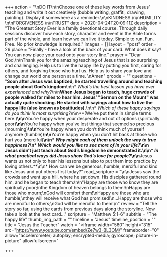 +++
action = "\nDO IT\n\nChoose one of these key words from Jesus’ teaching and write it out creatively (bubble writing, graffiti, drawing, painting). Display it somewhere as a reminder.\n\nKINDNESS \n\nHUMILITY \n\nFORGIVENESS \n\nTRUST"
date = 2020-04-24T20:09:11Z
description = "The Greatest Story Ever is a family devotional course.  Through daily sessions discover how each story, character and event in the Bible forms part of the whole, and learn how we can live it today. Simple to run. Fun. Free. No prior knowledge is required."
images = []
layout = "post"
order = 26
place = "Finally - have a look at the back of your card. What does it say? You can now place your card onto your story line."
prayer = "Dear God,\n\nThank you for the amazing teaching of Jesus that is so surprising and challenging. Help us to live the happy life by putting you first, caring for others, and forgiving those who hurt us. Help us to share your love and change our world one person at a time.  \nAmen"
qrcode = ""
questions = "**Soon after Jesus was baptized, he started travelling around and teaching people about God’s kingdom**\n\n* _What’s the best lesson you have ever experienced and why?_\n\n**When Jesus began to teach, huge crowds of people walked for miles to hear him.  Jesus’ \"Sermon on the Mount\" was actually quite shocking. He started with sayings about how to live the happy life (also known as beatitudes).**\n\n* _Which of these happy sayings do you think is most surprising?_\n\n**(We've put them in simple terms here.)**\n\n**You’re happy when your desperate and out of options (spiritually poor)**\n\n**You’re happy when you’ve lost things that seemed so precious (mourning)**\n\n**You’re happy when you don’t think much of yourself anymore (humble)**\n\n**You’re happy when you don’t hit back at those who hurt you (merciful)**\n\n* _Why might each of them unlock the way to true happiness?_\n* _Which would you like to see more of in your life?_\n\n  **Jesus didn’t just teach about God’s kingdom he demonstrated it.**\n\n* _In what practical ways did Jesus show God’s love for people?_\n\n**Jesus wants us not only to hear his lessons but also to put them into practice by loving others.**\n\n* How can we be generous, humble, merciful and kind like Jesus and put others first today?"
read_scripture = "\n\nJesus saw the crowds and went up a hill, where he sat down. His disciples gathered round him, and he began to teach them:\n\n“Happy are those who know they are spiritually poor;\nthe Kingdom of heaven belongs to them!\nHappy are those who mourn;\nGod will comfort them!\nHappy are those who are humble;\nthey will receive what God has promised!\n…Happy are those who are merciful to others;\nGod will be merciful to them!\n"
review = "Tell the story so far, using the cards from previous days along the storyline.   Now take a look at the next card…"
scripture = "Matthew 5:1-6"
subtitle = "The happy life"
thumb_img_path = ""
timeline = "Jesus"
timeline_position = ""
title = "Jesus the Teacher"
watch = "<iframe width=\"560\" height=\"315\" src=\"https://www.youtube.com/embed/Ze7w3-BL3OM\" frameborder=\"0\" allow=\"accelerometer; autoplay; encrypted-media; gyroscope; picture-in-picture\" allowfullscreen></iframe>"

+++
